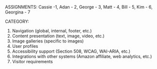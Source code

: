 ASSIGNMENTS:
  Cassie -1, Adan - 2, George - 3, Matt - 4, Bill - 5, Kim - 6, Georgina - 7

CATEGORY:
1.	Navigation (global, internal, footer, etc.)
2.	Content presentation (text, image, video, etc.)
3.	Image galleries (specific to images)
4.	User profiles 
5.	Accessibility support (Section 508, WCAG, WAI-ARIA, etc.)
6.	Integrations with other systems (Amazon affiliate, web analytics, etc.)
7.	Visitor requirements


